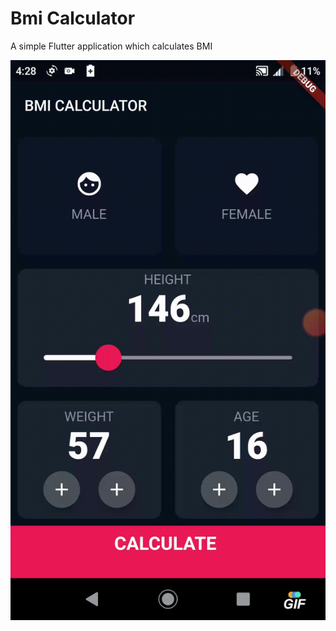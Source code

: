 # Bmi Calculator 
A simple Flutter application which calculates BMI


![gif](gif/bmi_calculator_gif.gif?raw=true)
